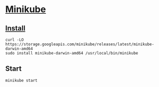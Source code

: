 # [Minikube](https://minikube.sigs.k8s.io/docs/)

## [Install](https://minikube.sigs.k8s.io/docs/start/)


```
curl -LO https://storage.googleapis.com/minikube/releases/latest/minikube-darwin-amd64
sudo install minikube-darwin-amd64 /usr/local/bin/minikube
```

## Start

```
minikube start
```

